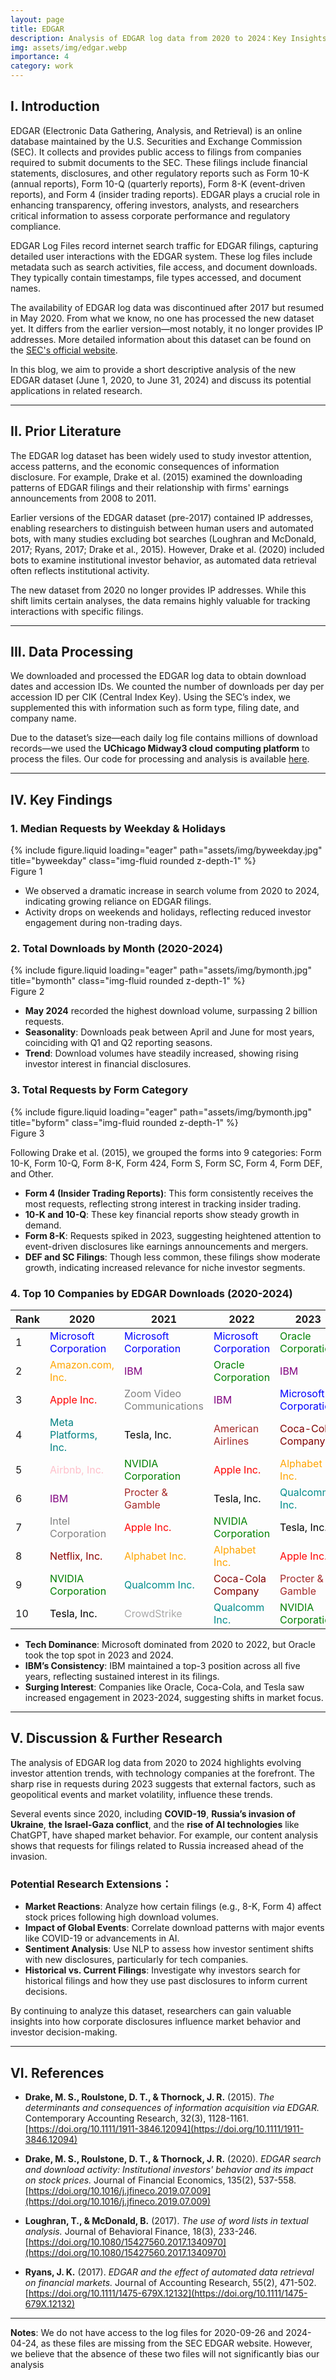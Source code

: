 ```yaml
---
layout: page
title: EDGAR 
description: Analysis of EDGAR log data from 2020 to 2024：Key Insights and Trends
img: assets/img/edgar.webp
importance: 4
category: work
---
```


## I. Introduction

EDGAR (Electronic Data Gathering, Analysis, and Retrieval) is an online database maintained by the U.S. Securities and Exchange Commission (SEC). It collects and provides public access to filings from companies required to submit documents to the SEC. These filings include financial statements, disclosures, and other regulatory reports such as Form 10-K (annual reports), Form 10-Q (quarterly reports), Form 8-K (event-driven reports), and Form 4 (insider trading reports). EDGAR plays a crucial role in enhancing transparency, offering investors, analysts, and researchers critical information to assess corporate performance and regulatory compliance.

EDGAR Log Files record internet search traffic for EDGAR filings, capturing detailed user interactions with the EDGAR system. These log files include metadata such as search activities, file access, and document downloads. They typically contain timestamps, file types accessed, and document names.

The availability of EDGAR log data was discontinued after 2017 but resumed in May 2020. From what we know, no one has processed the new dataset yet. It differs from the earlier version—most notably, it no longer provides IP addresses. More detailed information about this dataset can be found on the [SEC's official website](https://www.sec.gov/data-research/sec-markets-data/edgar-log-file-data-sets).

In this blog, we aim to provide a short descriptive analysis of the new EDGAR dataset (June 1, 2020, to June 31, 2024) and discuss its potential applications in related research.

---

## II. Prior Literature
The EDGAR log dataset has been widely used to study investor attention, access patterns, and the economic consequences of information disclosure. For example, Drake et al. (2015) examined the downloading patterns of EDGAR filings and their relationship with firms' earnings announcements from 2008 to 2011.

Earlier versions of the EDGAR dataset (pre-2017) contained IP addresses, enabling researchers to distinguish between human users and automated bots, with many studies excluding bot searches (Loughran and McDonald, 2017; Ryans, 2017; Drake et al., 2015). However, Drake et al. (2020) included bots to examine institutional investor behavior, as automated data retrieval often reflects institutional activity.

The new dataset from 2020 no longer provides IP addresses. While this shift limits certain analyses, the data remains highly valuable for tracking interactions with specific filings.

---

## III. Data Processing


We downloaded and processed the EDGAR log data to obtain download dates and accession IDs. We counted the number of downloads per day per accession ID per CIK (Central Index Key). Using the SEC’s index, we supplemented this with information such as form type, filing date, and company name.

Due to the dataset’s size—each daily log file contains millions of download records—we used the **UChicago Midway3 cloud computing platform** to process the files. Our code for processing and analysis is available [here](https://github.com).

---

## IV. Key Findings

### 1. Median Requests by Weekday & Holidays

</div>
<div class="row">
    <div class="col-sm mt-3 mt-md-0">
        {% include figure.liquid loading="eager" path="assets/img/byweekday.jpg" title="byweekday" class="img-fluid rounded z-depth-1" %}
    </div>
</div>
<div class="caption">
  Figure 1
</div>

- We observed a dramatic increase in search volume from 2020 to 2024, indicating growing reliance on EDGAR filings.
- Activity drops on weekends and holidays, reflecting reduced investor engagement during non-trading days.


### 2. Total Downloads by Month (2020-2024)

</div>
<div class="row">
    <div class="col-sm mt-3 mt-md-0">
        {% include figure.liquid loading="eager" path="assets/img/bymonth.jpg" title="bymonth" class="img-fluid rounded z-depth-1" %}
    </div>
</div>
<div class="caption">
  Figure 2
</div>

- **May 2024** recorded the highest download volume, surpassing 2 billion requests.
- **Seasonality**: Downloads peak between April and June for most years, coinciding with Q1 and Q2 reporting seasons.
- **Trend**: Download volumes have steadily increased, showing rising investor interest in financial disclosures.


### 3. Total Requests by Form Category

</div>
<div class="row">
    <div class="col-sm mt-3 mt-md-0">
        {% include figure.liquid loading="eager" path="assets/img/bymonth.jpg" title="byform" class="img-fluid rounded z-depth-1" %}
    </div>
</div>
<div class="caption">
  Figure 3
</div>


Following Drake et al. (2015), we grouped the forms into 9 categories: Form 10-K, Form 10-Q, Form 8-K, Form 424, Form S, Form SC, Form 4, Form DEF, and Other.  

- **Form 4 (Insider Trading Reports)**: This form consistently receives the most requests, reflecting strong interest in tracking insider trading.  
- **10-K and 10-Q**: These key financial reports show steady growth in demand.  
- **Form 8-K**: Requests spiked in 2023, suggesting heightened attention to event-driven disclosures like earnings announcements and mergers.  
- **DEF and SC Filings**: Though less common, these filings show moderate growth, indicating increased relevance for niche investor segments.
  

### 4. Top 10 Companies by EDGAR Downloads (2020-2024)


<table>
  <thead>
    <tr>
      <th>Rank</th>
      <th>2020</th>
      <th>2021</th>
      <th>2022</th>
      <th>2023</th>
      <th>2024</th>
    </tr>
  </thead>
  <tbody>
    <tr>
      <td>1</td>
      <td style="color: blue;">Microsoft Corporation</td>
      <td style="color: blue;">Microsoft Corporation</td>
      <td style="color: blue;">Microsoft Corporation</td>
      <td style="color: green;">Oracle Corporation</td>
      <td style="color: green;">Oracle Corporation</td>
    </tr>
    <tr>
      <td>2</td>
      <td style="color: orange;">Amazon.com, Inc.</td>
      <td style="color: purple;">IBM</td>
      <td style="color: green;">Oracle Corporation</td>
      <td style="color: purple;">IBM</td>
      <td style="color: purple;">IBM</td>
    </tr>
    <tr>
      <td>3</td>
      <td style="color: red;">Apple Inc.</td>
      <td style="color: gray;">Zoom Video Communications</td>
      <td style="color: purple;">IBM</td>
      <td style="color: blue;">Microsoft Corporation</td>
      <td style="color: blue;">Microsoft Corporation</td>
    </tr>
    <tr>
      <td>4</td>
      <td style="color: teal;">Meta Platforms, Inc.</td>
      <td style="color: black;">Tesla, Inc.</td>
      <td style="color: brown;">American Airlines</td>
      <td style="color: maroon;">Coca-Cola Company</td>
      <td style="color: black;">Tesla, Inc.</td>
    </tr>
    <tr>
      <td>5</td>
      <td style="color: pink;">Airbnb, Inc.</td>
      <td style="color: green;">NVIDIA Corporation</td>
      <td style="color: red;">Apple Inc.</td>
      <td style="color: orange;">Alphabet Inc.</td>
      <td style="color: maroon;">Coca-Cola Company</td>
    </tr>
    <tr>
      <td>6</td>
      <td style="color: purple;">IBM</td>
      <td style="color: brown;">Procter & Gamble</td>
      <td style="color: black;">Tesla, Inc.</td>
      <td style="color: darkcyan;">Qualcomm Inc.</td>
      <td style="color: gray;">Intel Corporation</td>
    </tr>
    <tr>
      <td>7</td>
      <td style="color: gray;">Intel Corporation</td>
      <td style="color: red;">Apple Inc.</td>
      <td style="color: green;">NVIDIA Corporation</td>
      <td style="color: black;">Tesla, Inc.</td>
      <td style="color: orange;">PepsiCo, Inc.</td>
    </tr>
    <tr>
      <td>8</td>
      <td style="color: darkred;">Netflix, Inc.</td>
      <td style="color: orange;">Alphabet Inc.</td>
      <td style="color: orange;">Alphabet Inc.</td>
      <td style="color: red;">Apple Inc.</td>
      <td style="color: darkred;">Netflix, Inc.</td>
    </tr>
    <tr>
      <td>9</td>
      <td style="color: green;">NVIDIA Corporation</td>
      <td style="color: darkcyan;">Qualcomm Inc.</td>
      <td style="color: maroon;">Coca-Cola Company</td>
      <td style="color: brown;">Procter & Gamble</td>
      <td style="color: green;">NVIDIA Corporation</td>
    </tr>
    <tr>
      <td>10</td>
      <td style="color: black;">Tesla, Inc.</td>
      <td style="color: darkgray;">CrowdStrike</td>
      <td style="color: darkcyan;">Qualcomm Inc.</td>
      <td style="color: green;">NVIDIA Corporation</td>
      <td style="color: darkcyan;">Qualcomm Inc.</td>
    </tr>
  </tbody>
</table>


- **Tech Dominance**: Microsoft dominated from 2020 to 2022, but Oracle took the top spot in 2023 and 2024.
- **IBM’s Consistency**: IBM maintained a top-3 position across all five years, reflecting sustained interest in its filings.
- **Surging Interest**: Companies like Oracle, Coca-Cola, and Tesla saw increased engagement in 2023-2024, suggesting shifts in market focus.

---

## V. Discussion & Further Research
The analysis of EDGAR log data from 2020 to 2024 highlights evolving investor attention trends, with technology companies at the forefront. The sharp rise in requests during 2023 suggests that external factors, such as geopolitical events and market volatility, influence these trends.

Several events since 2020, including **COVID-19**, **Russia’s invasion of Ukraine**, **the Israel-Gaza conflict**, and the **rise of AI technologies** like ChatGPT, have shaped market behavior. For example, our content analysis shows that requests for filings related to Russia increased ahead of the invasion.

### Potential Research Extensions：

- **Market Reactions**: Analyze how certain filings (e.g., 8-K, Form 4) affect stock prices following high download volumes.
- **Impact of Global Events**: Correlate download patterns with major events like COVID-19 or advancements in AI.
- **Sentiment Analysis**: Use NLP to assess how investor sentiment shifts with new disclosures, particularly for tech companies.
- **Historical vs. Current Filings**: Investigate why investors search for historical filings and how they use past disclosures to inform current decisions.

By continuing to analyze this dataset, researchers can gain valuable insights into how corporate disclosures influence market behavior and investor decision-making.

---

## VI. References  
- **Drake, M. S., Roulstone, D. T., & Thornock, J. R.** (2015). *The determinants and consequences of information acquisition via EDGAR.* Contemporary Accounting Research, 32(3), 1128-1161. [https://doi.org/10.1111/1911-3846.12094](https://doi.org/10.1111/1911-3846.12094)  

- **Drake, M. S., Roulstone, D. T., & Thornock, J. R.** (2020). *EDGAR search and download activity: Institutional investors' behavior and its impact on stock prices.* Journal of Financial Economics, 135(2), 537-558. [https://doi.org/10.1016/j.jfineco.2019.07.009](https://doi.org/10.1016/j.jfineco.2019.07.009)  

- **Loughran, T., & McDonald, B.** (2017). *The use of word lists in textual analysis.* Journal of Behavioral Finance, 18(3), 233-246. [https://doi.org/10.1080/15427560.2017.1340970](https://doi.org/10.1080/15427560.2017.1340970)  

- **Ryans, J. K.** (2017). *EDGAR and the effect of automated data retrieval on financial markets.* Journal of Accounting Research, 55(2), 471-502. [https://doi.org/10.1111/1475-679X.12132](https://doi.org/10.1111/1475-679X.12132)  

---

**Notes**: We do not have access to the log files for 2020-09-26 and 2024-04-24, as these files are missing from the SEC EDGAR website. However, we believe that the absence of these two files will not significantly bias our analysis


